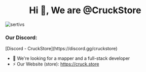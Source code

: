 <h1 align="center">Hi 👋, We are @CruckStore</h1>

<p align="left"> <img src="https://komarev.com/ghpvc/?username=CruckStore&label=Profile%20views&color=0e75b6&style=flat" alt="sertivs" /> </p>

<h3 align="left">Our Discord:</h3>
<p>[Discord - CruckStore](https://discord.gg/cruckstore)</p>

- 💞️ We're looking for a mapper and a full-stack developer 
- ⚡ Our Website (store): https://cruck.store

